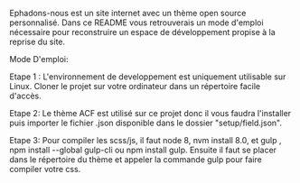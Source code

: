 Ephadons-nous est un site internet avec un thème open source personnalisé. Dans ce README vous retrouverais un mode d'emploi nécessaire
pour reconstruire un espace de développement propise à la reprise du site.

Mode D'emploi:

Etape 1 :
L'environnement de developpement est uniquement utilisable sur Linux.
Cloner le projet sur votre ordinateur dans un répertoire facile d'accès.

Etape 2:
Le thème ACF est utilisé sur ce projet donc il vous faudra l'installer puis importer le fichier .json disponible dans le dossier "setup/field.json".

Etape 3:
Pour compiler les scss/js, il faut node 8, nvm install 8.0, et gulp , npm install --global gulp-cli ou npm install gulp.
Ensuite il faut se placer dans le répertoire du thème et appeler la commande gulp pour faire compiler votre css.
